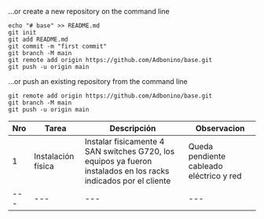 …or create a new repository on the command line
```
echo "# base" >> README.md
git init
git add README.md
git commit -m "first commit"
git branch -M main
git remote add origin https://github.com/Adbonino/base.git
git push -u origin main
```
…or push an existing repository from the command line
```
git remote add origin https://github.com/Adbonino/base.git
git branch -M main
git push -u origin main
```

|Nro|Tarea|Descripción|Observacion|
|---|---|---|---|
|1|Instalación física|Instalar fisicamente 4 SAN switches G720, los equipos ya fueron instalados en los racks indicados por el cliente|Queda pendiente cableado eléctrico y red|
|---|---|---|---|
